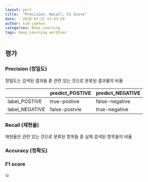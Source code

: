 ```yaml
---
layout: post
title:  "Precision, Recall, F1 Score"
date:   2018-03-22 13:43:59
author: kim-jaehun
categories: Deep_Learning
tags: Deep_Learning word2vec
---
```

## 평가

### Precision (정밀도)
정밀도는 검색된 결과들 중 관련 있는 것으로 분류된 결과물의 비율

<table>
  <thead>
    <tr>
      <th></th>
      <th>predict_POSTIVE</th>
      <th>predict_NEGATIVE</th>
    </tr>
  </thead>
  <tbody>
    <tr>
      <td>label_POSTIVE</td>
      <td>true-postive</td>
      <td>false-negative</td>
    </tr>
    <tr>
      <td>label_NEGATIVE</td>
      <td>false-postvie</td>
      <td>true-negative</td>
    </tr>
  </tbody>
</table>

### Recall (재현율)
재현율은 관련 있는 것으로 분류된 항목들 중 실제 검색된 항목들의 비율


### Accuracy (정확도)


### F1 score
ㅁ
